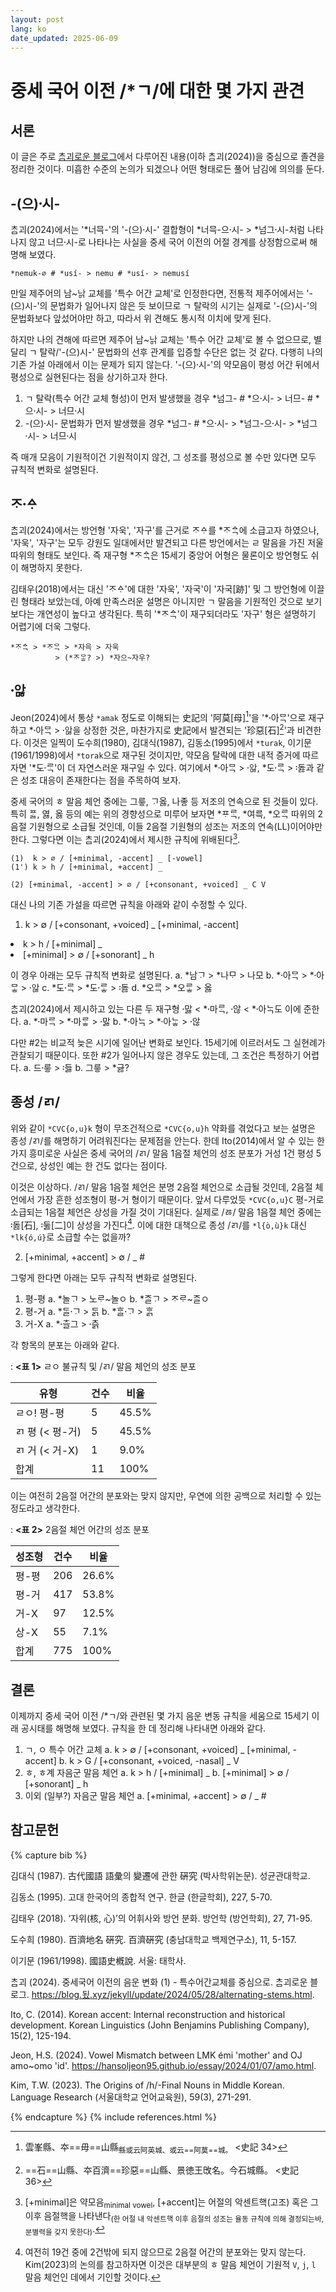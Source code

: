 ```yaml
---
layout: post
lang: ko
date_updated: 2025-06-09
---
```

# 중세 국어 이전 /*ㄱ/에 대한 몇 가지 관견

## 서론

이 글은 주로 [ᄎᆞᆷ괴로운 블로그](https://blog.됬.xyz/jekyll/update/2024/05/28/alternating-stems.html)에서 다루어진 내용(이하 ᄎᆞᆷ괴(2024))을 중심으로 졸견을 정리한 것이다. 미흡한 수준의 논의가 되겠으나 어떤 형태로든 풀어 남김에 의의를 둔다.

## -(으)시〮-

ᄎᆞᆷ괴(2024)에서는 '\*너믁-'의 '-(으)시〮-' 결합형이 \*너믁-으시〮- > \*넘그시〮-처럼 나타나지 않고 너므시〮-로 나타나는 사실을 중세 국어 이전의 어절 경계를 상정함으로써 해명해 보였다.
```
*nemuk-∅ # *usí- > nemu # *usí- > nemusí
```

만일 제주어의 남~나ᇚ 교체를 '특수 어간 교체'로 인정한다면, 전통적 제주어에서는 '-(으)시-'의 문법화가 일어나지 않은 듯 보이므로 ㄱ 탈락의 시기는 실제로 '-(으)시-'의 문법화보다 앞섰어야만 하고, 따라서 위 견해도 통시적 이치에 맞게 된다.

하지만 나의 견해에 따르면 제주어 남~나ᇚ 교체는 '특수 어간 교체'로 볼 수 없으므로, 별달리 ㄱ 탈락/'-(으)시-' 문법화의 선후 관계를 입증할 수단은 없는 것 같다. 다행히 나의 기존 가설 아래에서 이는 문제가 되지 않는다. '-(으)시〮-'의 약모음이 평성 어간 뒤에서 평성으로 실현된다는 점을 상기하고자 한다.

1. ㄱ 탈락(특수 어간 교체 형성)이 먼저 발생했을 경우
    \*넘그- # \*으시〮- > 너므- # \*으시〮- > 너므시〮
2. -(으)시〮- 문법화가 먼저 발생했을 경우
    \*넘그- # \*으시〮- > \*넘그-으시〮- > \*넘그시〮- > 너므시〮

즉 매개 모음이 기원적이건 기원적이지 않건, 그 성조를 평성으로 볼 수만 있다면 모두 규칙적 변화로 설명된다.

## ᄌᆞᅀᆞ〮

ᄎᆞᆷ괴(2024)에서는 방언형 '자욱', '자구'를 근거로 ᄌᆞᅀᆞ를 \*ᄌᆞᅀᆞᆨ에 소급고자 하였으나, '자욱', '자구'는 모두 강원도 일대에서만 발견되고 다른 방언에서는 ㄹ 말음을 가진 저울 따위의 형태도 보인다. 즉 재구형 \*ᄌᆞᅀᆞᆨ은 15세기 중앙어 어형은 물론이오 방언형도 쉬이 해명하지 못한다.

김태우(2018)에서는 대신 'ᄌᆞᅀᆞ'에 대한 '자욱', '자국'이 '자국[跡]' 및 그 방언형에 이끌린 형태라 보았는데, 아예 만족스러운 설명은 아니지만 ㄱ 말음을 기원적인 것으로 보기보다는 개연성이 높다고 생각된다. 특히 '\*ᄌᆞᅀᆞᆨ'이 재구되더라도 '자구' 형은 설명하기 어렵기에 더욱 그렇다.
```
*ᄌᆞᅀᆞᆨ > *ᄌᆞᄋᆞᆨ > *자윽 > 자욱
          > (*ᄌᆞᄋᆞᇂ? >) *자으~자우?
```

## 아ᇡ〮

Jeon(2024)에서 통상 `*amak` 정도로 이해되는 史記의 '阿莫[母][^1]'을 '\*아〮ᄆᆞᆨ'으로 재구하고 \*아〮ᄆᆞᆨ > 아ᇡ〮을 상정한 것은, 마찬가지로 史記에서 발견되는 '珍惡[石][^2]'과 비견한다. 이것은 일찍이 도수희(1980), 김대식(1987), 김동소(1995)에서 `*turak`, 이기문(1961/1998)에서 `*torak`으로 재구된 것이지만, 약모음 탈락에 대한 내적 증거에 따르자면 '\*도ᄅᆞᆨ〮'이 더 자연스러운 재구일 수 있다. 여기에서 \*아〮ᄆᆞᆨ > 아ᇡ〮, \*도ᄅᆞᆨ〮 > 돓〯과 같은 성조 대응이 존재한다는 점을 주목하여 보자.

중세 국어의 ㅎ 말음 체언 중에는 그릏, ᄀᆞ옳, 나좋 등 저조의 연속으로 된 것들이 있다. 특히 ᄑᆞᆶ, 엻, 옳 등의 예는 위의 경향성으로 미루어 보자면 \*ᄑᆞᄅᆞᆨ, \*여륵, \*오ᄅᆞᆨ 따위의 2음절 기원형으로 소급될 것인데, 이들 2음절 기원형의 성조는 저조의 연속(LL)이어야만 한다. 그렇다면 이는 ᄎᆞᆷ괴(2024)에서 제시한 규칙에 위배된다[^3].
```
(1)  k > ∅ / [+minimal, -accent] _ [-vowel]
(1') k > h / [+minimal, +accent] _

(2) [+minimal, -accent] > ∅ / [+consonant, +voiced] _ C V
```

대신 나의 기존 가설을 따르면 규칙을 아래와 같이 수정할 수 있다.
1. k > ∅ / [+consonant, +voiced] _ [+minimal, -accent]
<li data-num="1'">k > h / [+minimal] _</li>
<li data-num="2">[+minimal] > ∅ / [+sonorant] _ h</li>

이 경우 아래는 모두 규칙적 변화로 설명된다.
a. \*남ᄀᆞ > \*나ᄆᆞ > 나모
b. \*아〮ᄆᆞᆨ > \*아〮ᄆᆞᇂ > 아ᇡ〮
c. \*도ᄅᆞᆨ〮 > \*도ᄅᆞᇂ〮 > 돓〯
d. \*오ᄅᆞᆨ > \*오ᄅᆞᇂ > 옳

ᄎᆞᆷ괴(2024)에서 제시하고 있는 다른 두 재구형 맗〮 < \*마〮ᄅᆞᆨ, 않〮 < \*아〮ᄂᆞᆨ도 이에 준한다.
a. \*마〮ᄅᆞᆨ > \*마〮ᄅᆞᇂ > 맗〮
b. \*아〮ᄂᆞᆨ > \*아〮ᄂᆞᇂ > 않〮

다만 #2는 비교적 늦은 시기에 일어난 변화로 보인다. 15세기에 이르러서도 그 실현례가 관찰되기 때문이다. 또한 #2가 일어나지 않은 경우도 있는데, 그 조건은 특정하기 어렵다.
a. 드릏〮 > 듫〯
b. 그릏 > *긇?

## 종성 /ㄺ/

위와 같이 `*CVC{o,u}k` 형이 무조건적으로 `*CVC{o,u}h` 약화를 겪었다고 보는 설명은 종성 /ㄺ/를 해명하기 어려워진다는 문제점을 안는다. 한데 Ito(2014)에서 알 수 있는 한 가지 흥미로운 사실은 중세 국어의 /ㄺ/ 말음 1음절 체언의 성조 분포가 거성 1건 평성 5건으로, 상성인 예는 한 건도 없다는 점이다.

이것은 이상하다. /ㄺ/ 말음 1음절 체언은 분명 2음절 체언으로 소급될 것인데, 2음절 체언에서 가장 흔한 성조형이 평-거 형이기 때문이다. 앞서 다루었듯 `*CVC{o,u}C` 평-거로 소급되는 1음절 체언은 상성을 가질 것이 기대된다. 실제로 /ㅀ/ 말음 1음절 체언 중에는 돓〯[石], 둟〯[二]이 상성을 가진다[^4]. 이에 대한 대책으로 종성 /ㄺ/를 `*l{ò,ù}k` 대신 `*lk{ó,ú}`로 소급할 수는 없을까?

2. [+minimal, +accent] > ∅ / _ #

그렇게 한다면 아래는 모두 규칙적 변화로 설명된다.
1. 평-평
    a. *놀ᄀᆞ > 노ᄅᆞ~놀ㅇ
    b. *ᄌᆞᆯᄀᆞ > ᄌᆞᄅᆞ~ᄌᆞᆯㅇ
2. 평-거
    a. *ᄃᆞᆯᄀᆞ〮 > ᄃᆞᆰ
    b. *ᄒᆞᆯᄀᆞ〮 > ᄒᆞᆰ
3. 거-X
    a. *츨〮그 > 츩〮

각 항목의 분포는 아래와 같다.

: **<표 1>** ㄹㅇ 불규칙 및 /ㄺ/ 말음 체언의 성조 분포

|유형|건수|비율|
|--|--|--|
|ㄹㅇ! 평-평|5|45.5%|
|ㄺ 평 (< 평-거)|5|45.5%|
|ㄺ 거 (< 거-X)|1|9.0%|
|합계|11|100%|

이는 여전히 2음절 어간의 분포와는 맞지 않지만, 우연에 의한 공백으로 처리할 수 있는 정도라고 생각한다.

: **<표 2>** 2음절 체언 어간의 성조 분포

|성조형|건수|비율|
|--|--|--|
|평-평|206|26.6%|
|평-거|417|53.8%|
|거-X|97|12.5%|
|상-X|55|7.1%|
|합계|775|100%|

## 결론

이제까지 중세 국어 이전 /*ㄱ/와 관련된 몇 가지 음운 변동 규칙을 세움으로 15세기 이래 공시태를 해명해 보였다. 규칙을 한 데 정리해 나타내면 아래와 같다.

1. ㄱ, ㅇ 특수 어간 교체
    a. k > ∅ / [+consonant, +voiced] _ [+minimal, -accent]
    b. k > G / [+consonant, +voiced, -nasal] _ V
2. ㅎ, ㅎ계 자음군 말음 체언
    a. k > h / [+minimal] _
    b. [+minimal] > ∅ / [+sonorant] _ h
3. 이외 (일부?) 자음군 말음 체언
    a. [+minimal, +accent] > ∅ / _ #

## 참고문헌

{% capture bib %}

김대식 (1987). 古代國語 語彙의 變遷에 관한 硏究 (박사학위논문). 성균관대학교.

김동소 (1995). 고대 한국어의 종합적 연구. 한글 (한글학회), 227, 5-70.

김태우 (2018). ‘자위(核, 心)’의 어휘사와 방언 분화. 방언학 (방언학회), 27, 71-95.

도수희 (1980). 百濟地名 硏究. 百濟硏究 (충남대학교 백제연구소), 11, 5-157.

이기문 (1961/1998). 國語史槪說. 서울: 태학사.

ᄎᆞᆷ괴 (2024). 중세국어 이전의 음운 변화 (1) - 특수어간교체를 중심으로. ᄎᆞᆷ괴로운 블로그. <https://blog.됬.xyz/jekyll/update/2024/05/28/alternating-stems.html>.

Ito, C. (2014). Korean accent: Internal reconstruction and historical development. Korean Linguistics (John Benjamins Publishing Company), 15(2), 125-194.

Jeon, H.S. (2024). Vowel Mismatch between LMK émi 'mother' and OJ amo~omo 'id'. <https://hansoljeon95.github.io/essay/2024/01/07/amo.html>.

Kim, T.W. (2023). The Origins of /h/-Final Nouns in Middle Korean. Language Research (서울대학교 언어교육원), 59(3), 271-291.

{% endcapture %}
{% include references.html %}

[^1]: 雲峯縣、夲==毋==山縣<sub>縣或云阿英城、或云==阿莫==城。</sub> <史記 34>
[^2]: ==石==山縣、夲百濟==珍惡==山縣、景徳王攺名。今石城縣。 <史記 36>
[^3]: [+minimal]은 약모음<sub>minimal vowel</sub>, [+accent]는 어절의 악센트핵(고조) 혹은 그 이후 음절핵을 나타낸다<sub>(한 어절 내 악센트핵 이후 음절의 성조는 율동 규칙에 의해 결정되는바, 분별력을 갖지 못한다)</sub>.
[^4]: 여전히 19건 중에 2건밖에 되지 않으므로 2음절 어간의 분포와는 맞지 않는다. Kim(2023)의 논의를 참고하자면 이것은 대부분의 ㅎ 말음 체언이 기원적 `V`, `j`, `l` 말음 체언인 데에서 기인할 것이다.